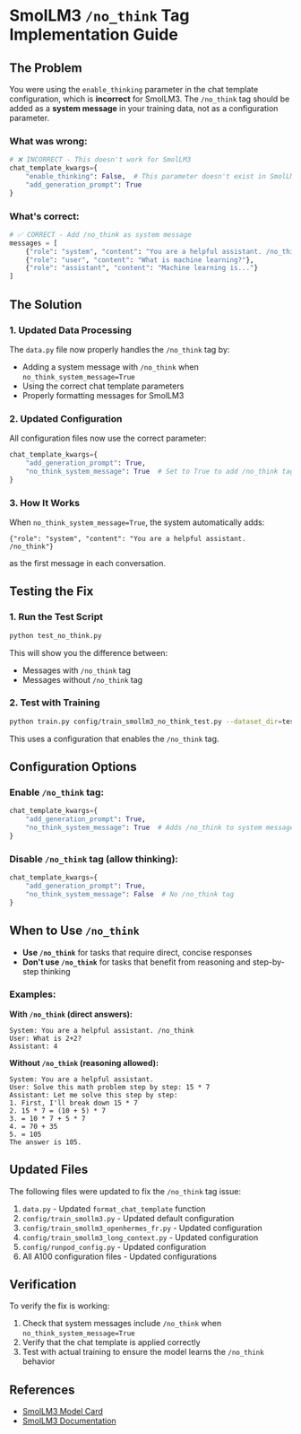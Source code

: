 # SmolLM3 `/no_think` Tag Implementation Guide

## The Problem

You were using the `enable_thinking` parameter in the chat template configuration, which is **incorrect** for SmolLM3. The `/no_think` tag should be added as a **system message** in your training data, not as a configuration parameter.

### What was wrong:

```python
# ❌ INCORRECT - This doesn't work for SmolLM3
chat_template_kwargs={
    "enable_thinking": False,  # This parameter doesn't exist in SmolLM3
    "add_generation_prompt": True
}
```

### What's correct:

```python
# ✅ CORRECT - Add /no_think as system message
messages = [
    {"role": "system", "content": "You are a helpful assistant. /no_think"},
    {"role": "user", "content": "What is machine learning?"},
    {"role": "assistant", "content": "Machine learning is..."}
]
```

## The Solution

### 1. Updated Data Processing

The `data.py` file now properly handles the `/no_think` tag by:

- Adding a system message with `/no_think` when `no_think_system_message=True`
- Using the correct chat template parameters
- Properly formatting messages for SmolLM3

### 2. Updated Configuration

All configuration files now use the correct parameter:

```python
chat_template_kwargs={
    "add_generation_prompt": True,
    "no_think_system_message": True  # Set to True to add /no_think tag
}
```

### 3. How It Works

When `no_think_system_message=True`, the system automatically adds:

```
{"role": "system", "content": "You are a helpful assistant. /no_think"}
```

as the first message in each conversation.

## Testing the Fix

### 1. Run the Test Script

```bash
python test_no_think.py
```

This will show you the difference between:
- Messages with `/no_think` tag
- Messages without `/no_think` tag

### 2. Test with Training

```bash
python train.py config/train_smollm3_no_think_test.py --dataset_dir=test_data
```

This uses a configuration that enables the `/no_think` tag.

## Configuration Options

### Enable `/no_think` tag:
```python
chat_template_kwargs={
    "add_generation_prompt": True,
    "no_think_system_message": True  # Adds /no_think to system message
}
```

### Disable `/no_think` tag (allow thinking):
```python
chat_template_kwargs={
    "add_generation_prompt": True,
    "no_think_system_message": False  # No /no_think tag
}
```

## When to Use `/no_think`

- **Use `/no_think`** for tasks that require direct, concise responses
- **Don't use `/no_think`** for tasks that benefit from reasoning and step-by-step thinking

### Examples:

**With `/no_think` (direct answers):**
```
System: You are a helpful assistant. /no_think
User: What is 2+2?
Assistant: 4
```

**Without `/no_think` (reasoning allowed):**
```
System: You are a helpful assistant.
User: Solve this math problem step by step: 15 * 7
Assistant: Let me solve this step by step:
1. First, I'll break down 15 * 7
2. 15 * 7 = (10 + 5) * 7
3. = 10 * 7 + 5 * 7
4. = 70 + 35
5. = 105
The answer is 105.
```

## Updated Files

The following files were updated to fix the `/no_think` tag issue:

1. `data.py` - Updated `format_chat_template` function
2. `config/train_smollm3.py` - Updated default configuration
3. `config/train_smollm3_openhermes_fr.py` - Updated configuration
4. `config/train_smollm3_long_context.py` - Updated configuration
5. `config/runpod_config.py` - Updated configuration
6. All A100 configuration files - Updated configurations

## Verification

To verify the fix is working:

1. Check that system messages include `/no_think` when `no_think_system_message=True`
2. Verify that the chat template is applied correctly
3. Test with actual training to ensure the model learns the `/no_think` behavior

## References

- [SmolLM3 Model Card](https://huggingface.co/HuggingFaceTB/SmolLM3-3B)
- [SmolLM3 Documentation](https://huggingface.co/docs/transformers/model_doc/smollm3) 